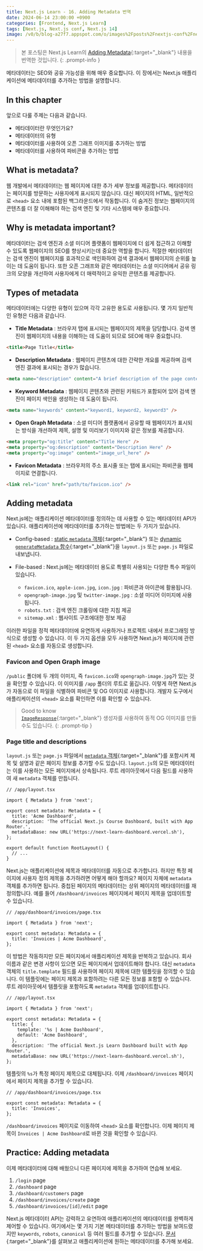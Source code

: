 ```yaml
---
title: Next.js Learn - 16. Adding Metadata 번역
date: 2024-06-14 23:00:00 +0900
categories: [Frontend, Next.js Learn]
tags: [Next.js, Next.js conf, Next.js 14]
image: /v0/b/blog-a27f7.appspot.com/o/images%2Fposts%2Fnextjs-conf%2Fnextjs.png?alt=media&token=09247773-9707-4dd1-b3ca-3fe7f943497a
---
```


> 본 포스팅은 Next.js Learn의 [Adding Metadata](https://nextjs.org/learn/dashboard-app/adding-metadata){:target="\_blank"} 내용을 번역한 것입니다.
{: .prompt-info }

메타데이터는 SEO와 공유 가능성을 위해 매우 중요합니다. 이 장에서는 Next.js 애플리케이션에 메타데이터를 추가하는 방법을 설명합니다.

## In this chapter
앞으로 다룰 주제는 다음과 같습니다.
- 메타데이터란 무엇인가요?
- 메타데이터의 유형
- 메타데이터를 사용하여 오픈 그래프 이미지를 추가하는 방법
- 메타데이터를 사용하여 파비콘을 추가하는 방법

## What is metadata?
웹 개발에서 메타데이터는 웹 페이지에 대한 추가 세부 정보를 제공합니다. 메타데이터는 페이지를 방문하는 사용자에게 표시되지 않습니다. 대신 페이지의 HTML, 일반적으로 `<head>` 요소 내에 포함된 백그라운드에서 작동합니다. 이 숨겨진 정보는 웹페이지의 콘텐츠를 더 잘 이해해야 하는 검색 엔진 및 기타 시스템에 매우 중요합니다.

## Why is metadata important?
메타데이터는 검색 엔진과 소셜 미디어 플랫폼이 웹페이지에 더 쉽게 접근하고 이해할 수 있도록 웹페이지의 SEO를 향상시키는데 중요한 역할을 합니다. 적절한 메타데이터는 검색 엔진이 웹페이지를 효과적으로 색인화하여 검색 결과에서 웹페이지의 순위를 높이는 데 도움이 됩니다. 또한 오픈 그래프와 같은 메타데이터는 소셜 미디어에서 공유 링크의 모양을 개선하여 사용자에게 더 매력적이고 유익한 콘텐츠를 제공합니다.

## Types of metadata
메타데이터에는 다양한 유형이 있으며 각각 고유한 용도로 사용됩니다. 몇 가지 일반적인 유형은 다음과 같습니다. 

- **Title Metadata** : 브라우저 탭에 표시되는 웹페이지의 제목을 담당합니다. 검색 엔진이 웹페이지의 내용을 이해하는 데 도움이 되므로 SEO에 매우 중요합니다.

```html
<title>Page Title</title>
```

- **Description Metadata** : 웹페이지 콘텐츠에 대한 간략한 개요를 제공하며 검색 엔진 결과에 표시되는 경우가 많습니다.

```html
<meta name="description" content="A brief description of the page content." />
```

- **Keyword Metadata** : 웹페이지 콘텐츠와 관련된 키워드가 포함되어 있어 검색 엔진이 페이지 색인을 생성하는 데 도움이 됩니다.

```html
<meta name="keywords" content="keyword1, keyword2, keyword3" />
```

- **Open Graph Metadata** : 소셜 미디어 플랫폼에서 공유할 때 웹페이지가 표시되는 방식을 개선하여 제목, 설명 및 미리보기 이미지와 같은 정보를 제공합니다.

```html
<meta property="og:title" content="Title Here" />
<meta property="og:description" content="Description Here" />
<meta property="og:image" content="image_url_here" />
```

- **Favicon Metadata** : 브라우저의 주소 표시줄 또는 탭에 표시되는 파비콘을 웹페이지로 연결합니다.

```html
<link rel="icon" href="path/to/favicon.ico" />
```

## Adding metadata
Next.js에는 애플리케이션 메타데이터를 정의하는 데 사용할 수 있는 메타데이터 API가 있습니다. 애플리케이션에 메타데이터를 추가하는 방법에는 두 가지가 있습니다.

- Config-based : [static `metadata` 객체](https://nextjs.org/docs/app/api-reference/functions/generate-metadata#metadata-object){:target="\_blank"} 또는 [dynamic `generateMetadata` 함수](https://nextjs.org/docs/app/api-reference/functions/generate-metadata#generatemetadata-function){:target="\_blank"}을 `layout.js` 또는 `page.js` 파일로 내보냅니다.

- File-based : Next.js에는 메타데이터 용도로 특별히 사용되는 다양한 특수 파일이 있습니다.
    - `favicon.ico`, `apple-icon.jpg`, `icon.jpg` : 파비콘과 아이콘에 활용됩니다.
    - `opengraph-image.jpg` 및 `twitter-image.jpg` : 소셜 미디어 이미지에 사용됩니다.
    - `robots.txt` : 검색 엔진 크롤링에 대한 지침 제공
    - `sitemap.xml` : 웹사이트 구조에대한 정보 제공

이러한 파일을 정적 메타데이터에 유연하게 사용하거나 프로젝트 내에서 프로그래밍 방식으로 생성할 수 있습니다. 이 두 가지 옵션을 모두 사용하면 Next.js가 페이지에 관련된 `<head>` 요소를 자동으로 생성합니다.

### Favicon and Open Graph image
`/public` 폴더에 두 개의 이미지, 즉 `favicon.ico`와 `opengraph-image.jpg`가 있는 것을 확인할 수 있습니다. 이 이미지를 `/app` 폴더의 루트로 옮깁니다. 이렇게 하면 Next.js가 자동으로 이 파일을 식별하여 파비콘 및 OG 이미지로 사용합니다. 개발자 도구에서 애플리케이션의 `<head>` 요소를 확인하면 이를 확인할 수 있습니다.

> Good to know  <br /> [`ImageResponse`](https://nextjs.org/docs/app/api-reference/functions/image-response){:target="\_blank"} 생성자를 사용하여 동적 OG 이미지를 만들 수도 있습니다.
{: .prompt-tip }

### Page title and descriptions
`layout.js` 또는 `page.js` 파일에서 [`metadata` 객체](https://nextjs.org/docs/app/api-reference/functions/generate-metadata#metadata-fields){:target="\_blank"}를 포함시켜 제목 및 설명과 같은 페이지 정보를 추가할 수도 있습니다. `layout.js`의 모든 메타데이터는 이를 사용하는 모든 페이지에서 상속됩니다. 루트 레이아웃에서 다음 필드를 사용하여 새 `metadata` 객체를 만듭니다.

```react
// /app/layout.tsx

import { Metadata } from 'next';
 
export const metadata: Metadata = {
  title: 'Acme Dashboard',
  description: 'The official Next.js Course Dashboard, built with App Router.',
  metadataBase: new URL('https://next-learn-dashboard.vercel.sh'),
};
 
export default function RootLayout() {
  // ...
}
```

Next.js는 애플리케이션에 제목과 메타데이터를 자동으로 추가합니다. 하지만 특정 페이지에 사용자 정의 제목을 추가하려면 어떻게 해야 할까요? 페이지 자체에 `metadata` 객체를 추가하면 됩니다. 중첩된 페이지의 메타데이터는 상위 페이지의 메타데이터를 재정의합니다. 예를 들어 `/dashboard/invoices` 페이지에서 페이지 제목을 업데이트할 수 있습니다. 

```react
// /app/dashboard/invoices/page.tsx

import { Metadata } from 'next';
 
export const metadata: Metadata = {
  title: 'Invoices | Acme Dashboard',
};
```

이 방법은 작동하지만 모든 페이지에서 애플리케이션 제목을 반복하고 있습니다. 회사 이름과 같은 변경 사항이 있으면 모든 페이지에서 업데이트해야 합니다. 대신 `metadata` 객체의 `title.template` 필드를 사용하여 페이지 제목에 대한 템플릿을 정의할 수 있습니다. 이 템플릿에는 페이지 제목과 포함하려는 다른 모든 정보를 포함할 수 있습니다. 루트 레이아웃에서 템플릿을 포함하도록 `metadata` 객체를 업데이트합니다.

```react
// /app/layout.tsx

import { Metadata } from 'next';
 
export const metadata: Metadata = {
  title: {
    template: '%s | Acme Dashboard',
    default: 'Acme Dashboard',
  },
  description: 'The official Next.js Learn Dashboard built with App Router.',
  metadataBase: new URL('https://next-learn-dashboard.vercel.sh'),
};
```

템플릿의 `%s`가 특정 페이지 제목으로 대체됩니다. 이제 `/dashboard/invoices` 페이지에서 페이지 제목을 추가할 수 있습니다.

```react
// /app/dashboard/invoices/page.tsx

export const metadata: Metadata = {
  title: 'Invoices',
};
```

`/dashboard/invoices` 페이지로 이동하여 `<head>` 요소를 확인합니다. 이제 페이지 제목이 `Invoices | Acme Dashboard`로 바뀐 것을 확인할 수 있습니다.

## Practice: Adding metadata
이제 메타데이터에 대해 배웠으니 다른 페이지에 제목을 추가하여 연습해 보세요.

1. `/login` page
2. `/dashboard` page
3. `/dashboard/customers` page
4. `/dashboard/invoices/create` page
5. `/dashboard/invoices/[id]/edit` page

Next.js 메타데이터 API는 강력하고 유연하여 애플리케이션의 메타데이터를 완벽하게 제어할 수 있습니다. 여기에서는 몇 가지 기본 메타데이터를 추가하는 방법을 보여드렸지만 `keywords`, `robots`, `canonical` 등 여러 필드를 추가할 수 있습니다. [문서](https://nextjs.org/docs/app/api-reference/functions/generate-metadata){:target="\_blank"}를 살펴보고 애플리케이션에 원하는 메타데이터를 추가해 보세요.